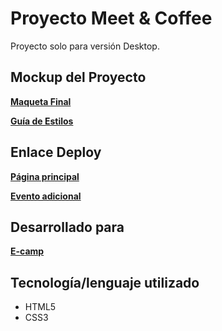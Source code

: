 # Proyecto Meet & Coffee

Proyecto solo para versión Desktop.

## Mockup del Proyecto

[**Maqueta Final**](https://xd.adobe.com/spec/c722701f-1b06-47cc-56e5-021b1c22b396-b113/grid)

[**Guía de Estilos**](https://xd.adobe.com/spec/9b3deedb-56a3-4bd5-5a0c-99cf5480ddb3-ed0c/grid)

## Enlace Deploy

[**Página principal**](https://ruthale19.github.io/meetAndCoffee/src/index.html) 

[**Evento adicional**](https://ruthale19.github.io/meetAndCoffee/src/evento01.html)

## Desarrollado para

[**E-camp**](https://www.linkedin.com/company/e-camp-chile)

## Tecnología/lenguaje utilizado

* HTML5
* CSS3